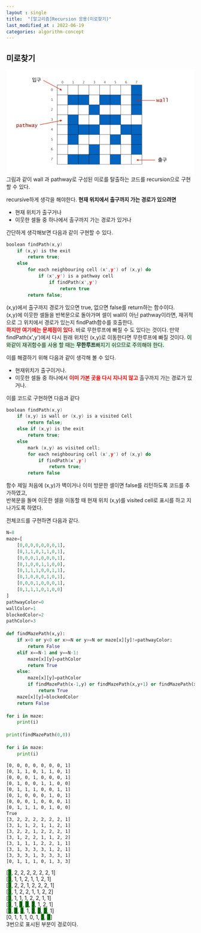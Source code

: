 ```yaml
---
layout : single
title:  "[알고리즘]Recursion 응용(미로찾기)"
last_modified_at : 2022-06-19
categories: algorithm-concept
---
```


## 미로찾기
<img src="/img/recursion/maze.png">
그림과 같이 wall 과 pathway로 구성된 미로를 탈출하는 코드를 recursion으로 구현할 수 있다.

recursive하게 생각을 해야한다.
**현재 위치에서 출구까지 가는 경로가 있으려면**
- 현재 위치가 출구거나
- 이웃한 셀들 중 하나에서 출구까지 가는 경로가 있거나

간단하게 생각해보면 다음과 같이 구현할 수 있다.
```c
boolean findPath(x,y)
    if (x,y) is the exit
        return true;
    else
        for each neighbouring cell (x',y') of (x,y) do
            if (x',y') is a pathway cell
                if findPath(x',y')
                    return true
        return false;
```
(x,y)에서 출구까지 경로가 있으면 true, 없으면 false를 return하는 함수이다.  
(x,y)에 이웃한 셀들을 반복문으로 돌아가며 셀이 wall이 아닌 pathway이라면, 재귀적으로 그 위치에서 경로가 있는지 findPath함수를 호출한다.  
<span style="color:red; font-weight:bold;">하지만 여기에는 문제점이 있다.</span> 바로 무한루프에 빠질 수 도 있다는 것이다. 만약 findPath(x',y')에서 다시 원래 위치인 (x,y)로 이동한다면 무한루프에 빠질 것이다. <span style="background-color:#dcffe4">이와같이 재귀함수를 사용 할 때는 **무한루프**빠지기 쉬으므로 주의해야 한다.</span>

이를 해결하기 위해 다음과 같이 생각해 볼 수 있다.
- 현재위치가 출구이거나.
- 이웃한 셀들 중 하나에서 <span style="color:red; font-weight:bold;">이미 가본 곳을 다시 지나지 않고</span> 출구까지 가는 경로가 있거나.

이를 코드로 구현하면 다음과 같다

```c
boolean findPath(x,y)
    if (x,y) is wall or (x,y) is a visited Cell
        return false;
    else if (x,y) is the exit
        return true;
    else
        mark (x,y) as visited cell;
        for each neighbouring cell (x',y') of (x,y) do
            if findPath(x',y')
                return true;
        return false
```
함수 제일 처음에 (x,y)가 벽이거나 이미 방문한 셀이면 false를 리턴하도록 코드를 추가하였고,  
반복문을 돌며 이웃한 셀을 이동할 때 현재 위치 (x,y)를 visited cell로 표시를 하고 지나가도록 하였다.  

전체코드를 구현하면 다음과 같다.

```python
N=8
maze=[
    [0,0,0,0,0,0,0,1],
    [0,1,1,0,1,1,0,1],
    [0,0,0,1,0,0,0,1],
    [0,1,0,0,1,1,0,0],
    [0,1,1,1,0,0,1,1],
    [0,1,0,0,0,1,0,1],
    [0,0,0,1,0,0,0,1],
    [0,1,1,1,0,1,0,0]
]
pathwayColor=0
wallColor=1
blockedColor=2
pathColor=3

def findMazePath(x,y):
    if x<0 or y<0 or x>=N or y>=N or maze[x][y]!=pathwayColor:
        return False
    elif x==N-1 and y==N-1:
        maze[x][y]=pathColor
        return True
    else:
        maze[x][y]=pathColor
        if findMazePath(x-1,y) or findMazePath(x,y+1) or findMazePath(x+1,y) or findMazePath(x,y-1):
            return True
    maze[x][y]=blockedColor
    return False

for i in maze:
    print(i)

print(findMazePath(0,0))

for i in maze:
    print(i)
```
```
[0, 0, 0, 0, 0, 0, 0, 1]
[0, 1, 1, 0, 1, 1, 0, 1]
[0, 0, 0, 1, 0, 0, 0, 1]
[0, 1, 0, 0, 1, 1, 0, 0]
[0, 1, 1, 1, 0, 0, 1, 1]
[0, 1, 0, 0, 0, 1, 0, 1]
[0, 0, 0, 1, 0, 0, 0, 1]
[0, 1, 1, 1, 0, 1, 0, 0]
True
[3, 2, 2, 2, 2, 2, 2, 1]
[3, 1, 1, 2, 1, 1, 2, 1]
[3, 2, 2, 1, 2, 2, 2, 1]
[3, 1, 2, 2, 1, 1, 2, 2]
[3, 1, 1, 1, 2, 2, 1, 1]
[3, 1, 3, 3, 3, 1, 2, 1]
[3, 3, 3, 1, 3, 3, 3, 1]
[0, 1, 1, 1, 0, 1, 3, 3]
```
[<span style="background-color:green">3</span>, 2, 2, 2, 2, 2, 2, 1]  
[<span style="background-color:green">3</span>, 1, 1, 2, 1, 1, 2, 1]  
[<span style="background-color:green">3</span>, 2, 2, 1, 2, 2, 2, 1]  
[<span style="background-color:green">3</span>, 1, 2, 2, 1, 1, 2, 2]  
[<span style="background-color:green">3</span>, 1, 1, 1, 2, 2, 1, 1]  
[<span style="background-color:green">3</span>, 1, <span style="background-color:green">3</span>, <span style="background-color:green">3</span>, <span style="background-color:green">3</span>, 1, 2, 1]  
[<span style="background-color:green">3</span>, <span style="background-color:green">3</span>, <span style="background-color:green">3</span>, 1, <span style="background-color:green">3</span>, <span style="background-color:green">3</span>, <span style="background-color:green">3</span>, 1]  
[0, 1, 1, 1, 0, 1, <span style="background-color:green">3</span>, <span style="background-color:green">3</span>]  
3번으로 표시된 부분이 경로이다.



